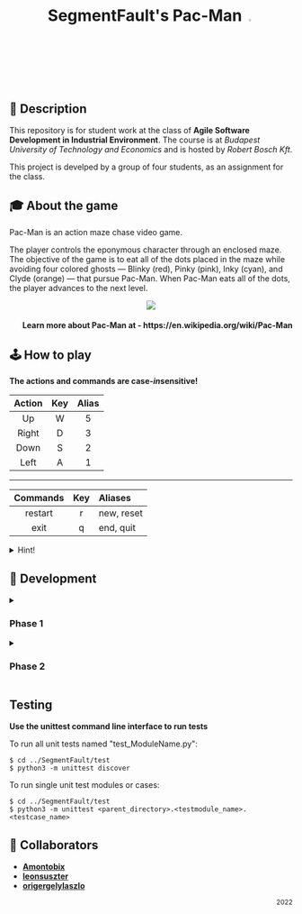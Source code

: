<h1 align="center">SegmentFault's Pac-Man <img src="https://www.cs.toronto.edu/~ylzhang/csc309w16/t6/pacman.gif" width="3%"></h1>

## :scroll: Description

This repository is for student work at the class of **Agile Software Development in Industrial Environment**. The course is at *Budapest University of Technology and Economics* and is hosted by *Robert Bosch Kft*.

This project is develped by a group of four students, as an assignment for the class.

## :mortar_board: About the game

Pac-Man is an action maze chase video game.

The player controls the eponymous character through an enclosed maze. The objective of the game is to eat all of the dots placed in the maze while avoiding four colored ghosts — Blinky (red), Pinky (pink), Inky (cyan), and Clyde (orange) — that pursue Pac-Man. When Pac-Man eats all of the dots, the player advances to the next level.

<p align="center"><img src="https://acegif.com/wp-content/uploads/2022/fzk5d/30-huge-maze-pacman.gif"></p>

<h4 align="right">Learn more about Pac-Man at - https://en.wikipedia.org/wiki/Pac-Man</h4>

## :joystick: How to play

**The actions and commands are case-*in*sensitive!**

| Action | Key | Alias |
| :---: | :---: | :---: |
| Up | W | 5 |
| Right | D | 3 |
| Down | S | 2 |
| Left | A | 1 |

---

| Commands | Key | Aliases |
| :---: | :---: | :--- |
| restart | r | new, reset |
| exit | q | end, quit |

<details><summary>Hint!</summary><br>
Every words listed in the Commands table are valid command. Except "Commands", "Key" and "Aliases"... :wink:
</details>

## :rocket: Development

<details><summary><h3> Phase 1 </h3></summary>

- [x] Empty map without walls
- [x] Can move left, right, up, down
- [x] Step after some seconds
- [x] Collect points
- [x] Game terminates after a given timesteps

</details>

<details><summary><h3> Phase 2 </h3></summary>

- [x] Implement wall features on the sides
- [x] Extend to in-map walls (walls inside the map)
- [x] Game Over feature (hits wall = die)
- [ ] Implement 3 unit tests

</details>

## Testing

**Use the unittest command line interface to run tests**

To run all unit tests named "test_ModuleName.py":
```
$ cd ../SegmentFault/test
$ python3 -m unittest discover
```


To run single unit test modules or cases:
```
$ cd ../SegmentFault/test
$ python3 -m unittest <parent_directory>.<testmodule_name>.<testcase_name>
```

## :muscle: Collaborators
  
  - [**Amontobix**](https://github.com/Amontobix)
  - [**leonsuszter**](https://github.com/leonsuszter)
  - [**origergelylaszlo**](https://github.com/origergelylaszlo)

<p align="right"><sub>2022</sub></p>
